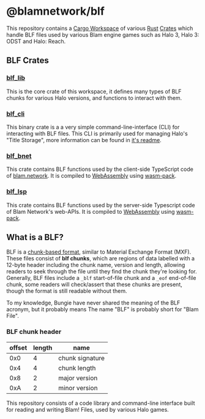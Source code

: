 # @blamnetwork/blf

This repository contains a [Cargo Workspace](https://doc.rust-lang.org/book/ch14-03-cargo-workspaces.html) of various [Rust](https://doc.rust-lang.org/stable/) [Crates](https://doc.rust-lang.org/book/ch07-01-packages-and-crates.html) which handle BLF files used by various Blam engine games such as Halo 3, Halo 3: ODST and Halo: Reach.

## BLF Crates
### [blf_lib](./blf_lib/README.MD)
This is the core crate of this workspace, it defines many types of BLF chunks for various Halo versions, and functions to interact with them. 

### [blf_cli](./blf_cli/README.MD)
This binary crate is a a very simple command-line-interface (CLI) for interacting with BLF files. This CLI is primarily used for managing Halo's "Title Storage", more information can be found in [it's readme](./blf_cli/README.MD).

### [blf_bnet](./blf_bnet/README.MD)
This crate contains BLF functions used by the client-side TypeScript code of [blam.network](https://www.blam.network/). It is compiled to [WebAssembly](https://webassembly.org/) using [wasm-pack](https://github.com/rustwasm/wasm-pack).

### [blf_lsp](./blf_lsp/README.MD)
This crate contains BLF functions used by the server-side Typescript code of Blam Network's web-APIs. It is compiled to [WebAssembly](https://webassembly.org/) using [wasm-pack](https://github.com/rustwasm/wasm-pack).

## What is a BLF?
BLF is a [chunk-based format](https://en.wikipedia.org/wiki/File_format#Chunk-based_formats), similar to Material Exchange Format (MXF). These files consist of **blf chunks**, which are regions of data labelled with a 12-byte header including the chunk name, version and length, allowing readers to seek through the file until they find the chunk they're looking for. 
Generally, BLF files include a `_blf` start-of-file chunk and a `_eof` end-of-file chunk, some readers will check/assert that these chunks are present, though the format is still readable without them.

To my knowledge, Bungie have never shared the meaning of the BLF acronym, but it probably means The name "BLF" is probably short for "Blam File". 

### BLF chunk header
| offset | length | name            |
|--------|--------|-----------------|
| 0x0    | 4      | chunk signature |
| 0x4    | 4      | chunk length    |
| 0x8    | 2      | major version   |
| 0xA    | 2      | minor version   |

This repository consists of a code library and command-line interface built for reading and writing Blam! Files, used by various Halo games.
